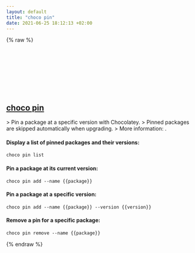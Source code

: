 ```yaml
---
layout: default
title: "choco pin"
date: 2021-06-25 18:12:13 +02:00
---
```

{% raw %}
<h2 id="choco-pin">
  <a href="/en/windows/choco-pin.html">choco pin</a> <a href="#choco-pin"><svg class="icon">
    <use href="/assets/images/unicode_sprite.svg#link" />
  </svg></a>
</h2>
> Pin a package at a specific version with Chocolatey.
> Pinned packages are skipped automatically when upgrading.
> More information: <https://chocolatey.org/docs/commands-pin>.

#### Display a list of pinned packages and their versions:
```shell
choco pin list
```
#### Pin a package at its current version:
```shell
choco pin add --name {{package}}
```
#### Pin a package at a specific version:
```shell
choco pin add --name {{package}} --version {{version}}
```
#### Remove a pin for a specific package:
```shell
choco pin remove --name {{package}}
```
{% endraw %}